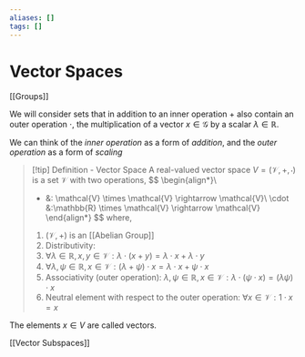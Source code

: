```yaml
---
aliases: []
tags: []
---
```


# Vector Spaces

[[Groups]]

We will consider sets that in addition to an inner operation $+$ also contain an outer operation $\cdot$, the multiplication of a vector $x \in \mathcal{G}$ by a scalar $\lambda \in \mathbb{R}$.

We can think of the *inner operation* as a form of *addition*, and the *outer operation* as a form of *scaling*

>[!tip] Definition - Vector Space
>A real-valued vector space $V = (\mathcal{V},+,\cdot)$ is a set $\mathcal{V}$ with two operations,
>$$
>\begin{align*}\\
>+ &: \mathcal{V} \times \mathcal{V} \rightarrow \mathcal{V}\\
\cdot &:\mathbb{R} \times \mathcal{V} \rightarrow \mathcal{V}
\end{align*}
>$$
>where, 
>1. $(\mathcal{V}, +)$ is an [[Abelian Group]]
>2. Distributivity:
>	1. $\forall \lambda \in \mathbb{R},x,y \in \mathcal{V}: \lambda \cdot(x + y) = \lambda \cdot x + \lambda \cdot y$
>	2. $\forall \lambda, \psi \in \mathbb{R}, x \in \mathcal{V}: (\lambda+\psi)\cdot x = \lambda \cdot x + \psi \cdot x$
>3. Associativity (outer operation): $\lambda,\psi \in \mathbb{R},x\in\mathcal{V}:\lambda\cdot(\psi\cdot x)=(\lambda\psi)\cdot x$
>4. Neutral element with respect to the outer operation: $\forall x \in \mathcal{V}: 1\cdot x=x$

The elements $x \in {V}$ are called vectors.


[[Vector Subspaces]]






